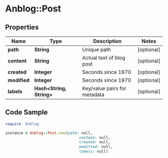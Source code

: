 # Anblog::Post

## Properties

Name | Type | Description | Notes
------------ | ------------- | ------------- | -------------
**path** | **String** | Unique path | [optional] 
**content** | **String** | Actual text of blog post | [optional] 
**created** | **Integer** | Seconds since 1970 | [optional] 
**modified** | **Integer** | Seconds since 1970 | [optional] 
**labels** | **Hash&lt;String, String&gt;** | Key/value pairs for metadata | [optional] 

## Code Sample

```ruby
require 'Anblog'

instance = Anblog::Post.new(path: null,
                                 content: null,
                                 created: null,
                                 modified: null,
                                 labels: null)
```


